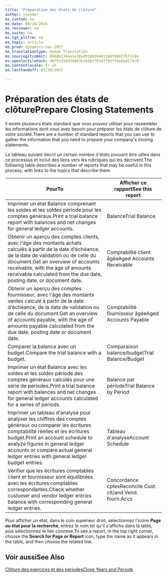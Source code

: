 ```yaml
---
title: "Préparation des états de clôture"
author: jswymer
ms.custom: na
ms.date: 09/16/2016
ms.reviewer: na
ms.suite: na
ms.tgt_pltfrm: na
ms.topic: article
ms.prod: dynamics-nav-2017
ms.translationtype: Human Translation
ms.sourcegitcommit: 6b60b1344a1e18ad91863046110df880f75f7c04
ms.openlocfilehash: 96f5cd1dd34803b10402fb547793ff6e8ad174c0
ms.contentlocale: fr-ch
ms.lasthandoff: 07/19/2017

---
```

# <a name="prepare-closing-statements"></a><span data-ttu-id="eb75b-102">Préparation des états de clôture</span><span class="sxs-lookup"><span data-stu-id="eb75b-102">Prepare Closing Statements</span></span>
<span data-ttu-id="eb75b-103">Il existe plusieurs états standard que vous pouvez utiliser pour rassembler les informations dont vous avez besoin pour préparer les états de clôture de votre société.</span><span class="sxs-lookup"><span data-stu-id="eb75b-103">There are a number of standard reports that you can use to gather the information that you need to prepare your company's closing statements.</span></span>

<span data-ttu-id="eb75b-104">Le tableau suivant décrit un certain nombre d'états pouvant être utiles dans ce processus et inclut des liens vers les rubriques qui les décrivent.</span><span class="sxs-lookup"><span data-stu-id="eb75b-104">The following table describes a number of reports that may be useful in this process, with links to the topics that describe them.</span></span>

|<span data-ttu-id="eb75b-105">Pour</span><span class="sxs-lookup"><span data-stu-id="eb75b-105">To</span></span>     |<span data-ttu-id="eb75b-106">Afficher ce rapport</span><span class="sxs-lookup"><span data-stu-id="eb75b-106">See this report</span></span>                  |
|-------|---------------------------------|
|<span data-ttu-id="eb75b-107">Imprimer un état Balance comprenant les soldes et les soldes période pour les comptes généraux.</span><span class="sxs-lookup"><span data-stu-id="eb75b-107">Print a trial balance report with balances and net changes for general ledger accounts.</span></span>|<span data-ttu-id="eb75b-108">Balance</span><span class="sxs-lookup"><span data-stu-id="eb75b-108">Trial Balance</span></span>|
|<span data-ttu-id="eb75b-109">Obtenir un aperçu des comptes clients, avec l'âge des montants achats calculés à partir de la date d'échéance, de la date de validation ou de celle du document.</span><span class="sxs-lookup"><span data-stu-id="eb75b-109">Get an overview of accounts receivable, with the age of amounts receivable calculated from the due date, posting date, or document date.</span></span>|<span data-ttu-id="eb75b-110">Comptabilité client âgée</span><span class="sxs-lookup"><span data-stu-id="eb75b-110">Aged Accounts Receivable</span></span>|
|<span data-ttu-id="eb75b-111">Obtenir un aperçu des comptes fournisseur, avec l'âge des montants ventes calculé à partir de la date d'échéance, de la date de validation ou de celle du document.</span><span class="sxs-lookup"><span data-stu-id="eb75b-111">Get an overview of accounts payable, with the age of amounts payable calculated from the due date, posting date or document date.</span></span>|<span data-ttu-id="eb75b-112">Comptabilité fournisseur âgée</span><span class="sxs-lookup"><span data-stu-id="eb75b-112">Aged Accounts Payable</span></span>|
|<span data-ttu-id="eb75b-113">Comparer la balance avec un budget.</span><span class="sxs-lookup"><span data-stu-id="eb75b-113">Compare the trial balance with a budget.</span></span>|<span data-ttu-id="eb75b-114">Comparaison balance/budget</span><span class="sxs-lookup"><span data-stu-id="eb75b-114">Trial Balance/Budget</span></span>|
|<span data-ttu-id="eb75b-115">Imprimer un état Balance avec les soldes et les soldes période des comptes généraux calculés pour une série de périodes.</span><span class="sxs-lookup"><span data-stu-id="eb75b-115">Print a trial balance report with balances and net changes for general ledger accounts calculated for a series of periods.</span></span>|<span data-ttu-id="eb75b-116">Balance par période</span><span class="sxs-lookup"><span data-stu-id="eb75b-116">Trial Balance by Period</span></span>|
|<span data-ttu-id="eb75b-117">Imprimer un tableau d'analyse pour analyser les chiffres des comptes généraux ou comparer les écritures comptabilité réelles et les écritures budget.</span><span class="sxs-lookup"><span data-stu-id="eb75b-117">Print an account schedule to analyze figures in general ledger accounts or compare actual general ledger entries with general ledger budget entries.</span></span>|<span data-ttu-id="eb75b-118">Tableau d'analyse</span><span class="sxs-lookup"><span data-stu-id="eb75b-118">Account Schedule</span></span>|
|<span data-ttu-id="eb75b-119">Vérifier que les écritures comptables client et fournisseur sont équilibrées avec les écritures comptables correspondantes.</span><span class="sxs-lookup"><span data-stu-id="eb75b-119">Check whether customer and vendor ledger entries balance with corresponding general ledger entries.</span></span>|<span data-ttu-id="eb75b-120">Concordance cptes</span><span class="sxs-lookup"><span data-stu-id="eb75b-120">Reconcile Cust.</span></span> <span data-ttu-id="eb75b-121">clt/</span><span class="sxs-lookup"><span data-stu-id="eb75b-121">and Vend.</span></span> <span data-ttu-id="eb75b-122">fourn.</span><span class="sxs-lookup"><span data-stu-id="eb75b-122">Accs</span></span>|

<span data-ttu-id="eb75b-123">Pour afficher un état, dans le coin supérieur droit, sélectionnez l'icône **Page ou état pour la recherche**, entrez le nom tel qu'il s'affiche dans la table, puis sélectionnez le lien connexe.</span><span class="sxs-lookup"><span data-stu-id="eb75b-123">To see a report, in the top right corner, choose the **Search for Page or Report** icon, type the name as it appears in the table, and then choose the related link.</span></span>

## <a name="see-also"></a><span data-ttu-id="eb75b-124">Voir aussi</span><span class="sxs-lookup"><span data-stu-id="eb75b-124">See Also</span></span>
[<span data-ttu-id="eb75b-125">Clôture des exercices et des périodes</span><span class="sxs-lookup"><span data-stu-id="eb75b-125">Close Years and Periods</span></span>](year-close-years-periods.md)

